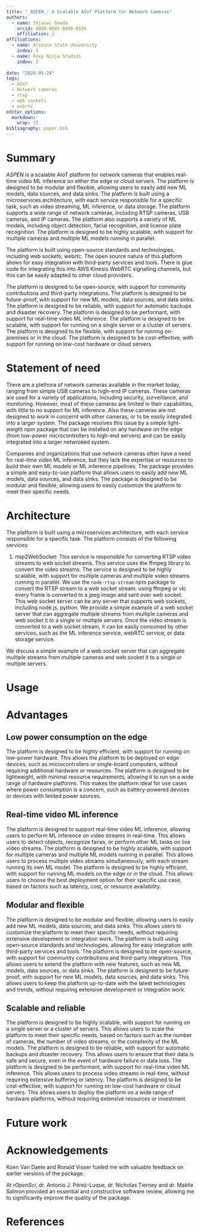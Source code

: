 ```yaml
---
title: "_ASPEN_: A Scalable AIoT Platform for Network Cameras"
authors:
  - name: Tejaswi Gowda
    orcid: 0000-0002-0896-6526
    affiliation: 2
affiliations:
  - name: Arizona State University
    index: 1
  - name: Foxy Ninja Studios
    index: 2
  
date: "2024-05-24"
tags:
  - AIoT
  - Network cameras
  - rtsp
  - web sockets
  - webrtc
editor_options:
  markdown:
    wrap: 72
bibliography: paper.bib
---
```


# Summary

_ASPEN_ is a scalable AIoT platform for network cameras that enables real-time video ML inference on either the edge or cloud servers. The platform is designed to be modular and flexible, allowing users to easily add new ML models, data sources, and data sinks. The platform is built using a microservices architecture, with each service responsible for a specific task, such as video streaming, ML inference, or data storage. The platform supports a wide range of network cameras, including RTSP cameras, USB cameras, and IP cameras. The platform also supports a variety of ML models, including object detection, facial recognition, and license plate recognition. The platform is designed to be highly scalable, with support for multiple cameras and multiple ML models running in parallel. 

The platform is built using open-source standards and technologies, including web sockets, webrtc. The open source nature of this platform allows for easy integration with third-party services and tools. There is glue code for integrating this into AWS Kinesis WebRTC signalling channels, but this can be easily adapted to other cloud providers. 

The platform is designed to be open-source, with support for community contributions and third-party integrations. The platform is designed to be future-proof, with support for new ML models, data sources, and data sinks. The platform is designed to be reliable, with support for automatic backups and disaster recovery. The platform is designed to be performant, with support for real-time video ML inference. The platform is designed to be scalable, with support for running on a single server or a cluster of servers. The platform is designed to be flexible, with support for running on-premises or in the cloud. The platform is designed to be cost-effective, with support for running on low-cost hardware or cloud servers. 



# Statement of need

There are a plethora of network cameras available in the market today, ranging from simple USB cameras to high-end IP cameras. These cameras are used for a variety of applications, including security, surveillance, and monitoring. However, most of these cameras are limited in their capabilities, with little to no support for ML inference. Also these cameras are not designed to work in concernt with other cameras, or to be easily integrated into a larger system. The package resolves this issue by a simple light-weight npm package that can be installed on any hardware on the edge (from low-power microcontrollers to high-end servers) and can be easily integrated into a larger netwroked system. 

Companies and organizations that use network cameras often have a need for real-time video ML inference, but they lack the expertise or resources to build their own ML models or ML inference pipelines. The package provides a simple and easy-to-use platform that allows users to easily add new ML models, data sources, and data sinks. The package is designed to be modular and flexible, allowing users to easily customize the platform to meet their specific needs. 


# Architecture

The platform is built using a microservices architecture, with each service responsible for a specific task. The platform consists of the following services:

1. rtsp2WebSocket: This service is responsible for converting RTSP video streams to web socket streams. This service uses the ffmpeg library to convert the video streams. The service is designed to be highly scalable, with support for multiple cameras and multiple video streams running in parallel. We use the `node-rtsp-stream` npm package to convert the RTSP stream to a web socket stream. using ffmpeg or vlc every frame is converted to a jpeg image and sent over  web socket. This web socket server can be any server that supports web sockets, including node.js, python. We provide a simple example of a web socket server that can aggregate multiple streams from multiple cameras and web socket it to a single or multiple servers. Once the video stream is converted to a web socket stream, it can be easily consumed by other services, such as the ML inference service, webRTC service, or data storage service.


We discuss a simple example of a web socket server that can aggregate multiple streams from multiple cameras and web socket it to a single or multiple servers. 



# Usage



# Advantages

## Low power consumption on the edge

The platform is designed to be highly efficient, with support for running on low-power hardware. This allows the platform to be deployed on edge devices, such as microcontrollers or single-board computers, without requiring additional hardware or resources. The platform is designed to be lightweight, with minimal resource requirements, allowing it to run on a wide range of hardware platforms. This makes the platform ideal for use cases where power consumption is a concern, such as battery-powered devices or devices with limited power sources.

## Real-time video ML inference

The platform is designed to support real-time video ML inference, allowing users to perform ML inference on video streams in real-time. This allows users to detect objects, recognize faces, or perform other ML tasks on live video streams. The platform is designed to be highly scalable, with support for multiple cameras and multiple ML models running in parallel. This allows users to process multiple video streams simultaneously, with each stream running its own ML model. The platform is designed to be highly efficient, with support for running ML models on the edge or in the cloud. This allows users to choose the best deployment option for their specific use case, based on factors such as latency, cost, or resource availability.

## Modular and flexible

The platform is designed to be modular and flexible, allowing users to easily add new ML models, data sources, and data sinks. This allows users to customize the platform to meet their specific needs, without requiring extensive development or integration work. The platform is built using open-source standards and technologies, allowing for easy integration with third-party services and tools. The platform is designed to be open-source, with support for community contributions and third-party integrations. This allows users to extend the platform with new features, such as new ML models, data sources, or data sinks. The platform is designed to be future-proof, with support for new ML models, data sources, and data sinks. This allows users to keep the platform up-to-date with the latest technologies and trends, without requiring extensive development or integration work.

## Scalable and reliable

The platform is designed to be highly scalable, with support for running on a single server or a cluster of servers. This allows users to scale the platform to meet their specific needs, based on factors such as the number of cameras, the number of video streams, or the complexity of the ML models. The platform is designed to be reliable, with support for automatic backups and disaster recovery. This allows users to ensure that their data is safe and secure, even in the event of hardware failure or data loss. The platform is designed to be performant, with support for real-time video ML inference. This allows users to process video streams in real-time, without requiring extensive buffering or latency. The platform is designed to be cost-effective, with support for running on low-cost hardware or cloud servers. This allows users to deploy the platform on a wide range of hardware platforms, without requiring extensive resources or investment.





# Future work


# Acknowledgements

Koen Van Daele and Ronald Visser fueled me with valuable feedback on
earlier versions of the package.

At _rOpenSci_, dr. Antonio J. Pérez-Luque, dr. Nicholas Tierney and dr.
Maëlle Salmon provided an essential and constructive software review,
allowing me to significantly improve the quality of the package.

# References
